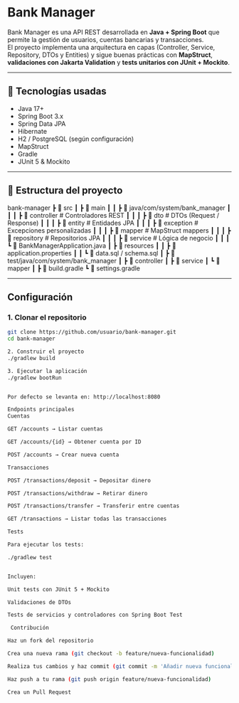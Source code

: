 #  Bank Manager

Bank Manager es una API REST desarrollada en **Java + Spring Boot** que permite la gestión de usuarios, cuentas bancarias y transacciones.  
El proyecto implementa una arquitectura en capas (Controller, Service, Repository, DTOs y Entities) y sigue buenas prácticas con **MapStruct**, **validaciones con Jakarta Validation** y **tests unitarios con JUnit + Mockito**.

---

## 🚀 Tecnologías usadas
- Java 17+
- Spring Boot 3.x
- Spring Data JPA
- Hibernate
- H2 / PostgreSQL (según configuración)
- MapStruct
- Gradle
- JUnit 5 & Mockito

---

## 📂 Estructura del proyecto

bank-manager
┣ 📂 src
┃ ┣ 📂 main
┃ ┃ ┣ 📂 java/com/system/bank_manager
┃ ┃ ┃ ┣ 📂 controller # Controladores REST
┃ ┃ ┃ ┣ 📂 dto # DTOs (Request / Response)
┃ ┃ ┃ ┣ 📂 entity # Entidades JPA
┃ ┃ ┃ ┣ 📂 exception # Excepciones personalizadas
┃ ┃ ┃ ┣ 📂 mapper # MapStruct mappers
┃ ┃ ┃ ┣ 📂 repository # Repositorios JPA
┃ ┃ ┃ ┣ 📂 service # Lógica de negocio
┃ ┃ ┃ ┗ 📄 BankManagerApplication.java
┃ ┣ 📂 resources
┃ ┃ ┣ 📄 application.properties
┃ ┃ ┗ 📄 data.sql / schema.sql
┃
┣ 📂 test/java/com/system/bank_manager
┃ ┣ 📂 controller
┃ ┣ 📂 service
┃ ┗ 📂 mapper
┃
┣ 📄 build.gradle
┗ 📄 settings.gradle


---

##  Configuración

### 1. Clonar el repositorio
```bash
git clone https://github.com/usuario/bank-manager.git
cd bank-manager

2. Construir el proyecto
./gradlew build

3. Ejecutar la aplicación
./gradlew bootRun


Por defecto se levanta en: http://localhost:8080

Endpoints principales
Cuentas

GET /accounts → Listar cuentas

GET /accounts/{id} → Obtener cuenta por ID

POST /accounts → Crear nueva cuenta

Transacciones

POST /transactions/deposit → Depositar dinero

POST /transactions/withdraw → Retirar dinero

POST /transactions/transfer → Transferir entre cuentas

GET /transactions → Listar todas las transacciones

Tests

Para ejecutar los tests:

./gradlew test


Incluyen:

Unit tests con JUnit 5 + Mockito

Validaciones de DTOs

Tests de servicios y controladores con Spring Boot Test

 Contribución

Haz un fork del repositorio

Crea una nueva rama (git checkout -b feature/nueva-funcionalidad)

Realiza tus cambios y haz commit (git commit -m 'Añadir nueva funcionalidad')

Haz push a tu rama (git push origin feature/nueva-funcionalidad)

Crea un Pull Request
